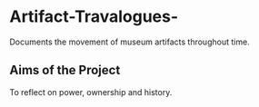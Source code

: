 # Artifact-Travalogues-
Documents the movement of museum artifacts throughout time. 

## Aims of the Project 
To reflect on power, ownership and history.
